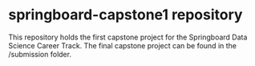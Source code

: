 # springboard-capstone1 repository

This repository holds the first capstone project for the Springboard Data Science Career Track. The final capstone project can be found in the /submission folder.
